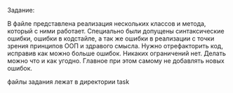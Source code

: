 Задание:

В файле представлена реализация нескольких классов и метода, который с ними работает. Специально были допущены
синтаксические ошибки, ошибки в кодстайле, а так же ошибки в реализации с точки зрения принципов ООП и здравого смысла.
Нужно отрефакторить код, исправив как можно больше ошибок. Никаких ограничений нет. Делать можно что и как угодно.
Главное при этом самому не добавлять новых ошибок.

файлы задания лежат в директории task
